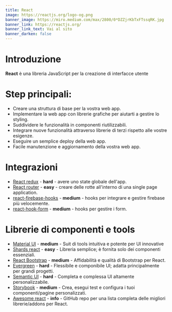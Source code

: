 ```yaml
---
title: React
image: https://reactjs.org/logo-og.png
banner_image: https://miro.medium.com/max/2800/0*DZZjrKbTxFTssqRK.jpg
banner_link: https://reactjs.org/
banner_link_text: Vai al sito
banner_darken: false
---
```

# Introduzione

**React** è una libreria JavaScript per la creazione di interfacce utente

# Step principali:
- Creare una struttura di base per la vostra web app.
- Implementare la web app con librerie grafiche per aiutarti a gestire lo styling.
- Suddividere le funzionalità in componenti riutilizzabili.
- Integrare nuove funzionalità attraverso librerie di terzi rispetto alle vostre esigenze.
- Eseguire un semplice deploy della web app.
- Facile manutenzione e aggiornamento della vostra web app.

# Integrazioni

- [React redux](https://react-redux.js.org/) - **hard** - avere uno state globale dell'app.
- [React router](https://reactrouter.com/) - **easy** - creare delle rotte all'interno di una single page application.
- [react-firebase-hooks](https://www.npmjs.com/package/react-firebase-hooks) - **medium** - hooks per integrare e gestire firebase più velocemente.
- [react-hook-form](https://react-hook-form.com/) - **medium** - hooks per gestire i form.

# Librerie di componenti e tools

- [Material UI](https://material-ui.com) - **medium** - Suit di tools intuitiva e potente per UI innovative 
- [Shards react](https://designrevision.com/docs/shards-react/getting-started) - **easy** - Libreria semplice; è fornita solo dei componenti essenziali.
- [React Bootstrap](https://react-bootstrap.github.io/) - **medium** - Affidabilità e qualità di Bootstrap per React.
- [Evergreen](https://evergreen.segment.com/) - **hard** - Flessibile e componibile UI; adatta principalmente per grandi progetti.
- [Semantic UI](https://react.semantic-ui.com/) - **hard** - Completa e complessa UI altamente personalizzabile.
- [Storybook](https://storybook.js.org/) - **medium** - Crea, esegui test e configura i tuoi componenti/pagine personalizzati.
- [Awesome react](https://github.com/enaqx/awesome-react) - **info** - GitHub repo per una lista completa delle migliori librerie/addons per React.

